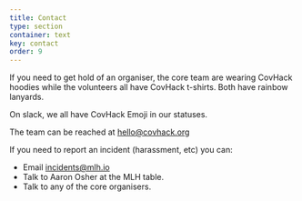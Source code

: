 ```yaml
---
title: Contact
type: section
container: text
key: contact
order: 9
---
```

 
If you need to get hold of an organiser, the core team are wearing CovHack
hoodies while the volunteers all have CovHack t-shirts. Both have rainbow
lanyards.

On slack, we all have CovHack Emoji in our statuses.

The team can be reached at hello@covhack.org

If you need to report an incident (harassment, etc) you can:

* Email incidents@mlh.io
* Talk to Aaron Osher at the MLH table.
* Talk to any of the core organisers.
